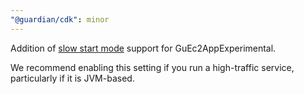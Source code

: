 ```yaml
---
"@guardian/cdk": minor
---
```


Addition of [slow start mode](https://docs.aws.amazon.com/elasticloadbalancing/latest/application/edit-target-group-attributes.html#slow-start-mode)
support for GuEc2AppExperimental.

We recommend enabling this setting if you run a high-traffic service, particularly if it is JVM-based.
